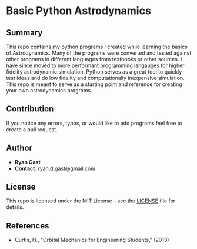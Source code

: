 # Basic Python Astrodynamics

## Summary

This repo contains my python programs I created while learning the basics of Astrodynamics.
Many of the programs were converted and tested against other programs in different languages 
from textbooks or other sources. I have since moved to more performant programming langauges 
for higher fidelity astrodynamic simulation. Python serves as a great tool to quickly test 
ideas and do low fidelity and computationally inexpensive simulation. This repo is meant to serve
as a starting point and reference for creating your own astrodynamics programs.

## Contribution

If you notice any errors, typos, or would like to add programs feel free to 
create a pull request.

## Author

- **Ryan Gast**
- **Contact**: ryan.d.gast@gmail.com

## License

This repo is licensed under the MIT License - see the [LICENSE](LICENSE) file for details.

## References

- Curtis, H., "Orbital Mechanics for Engineering Students," (2013)
